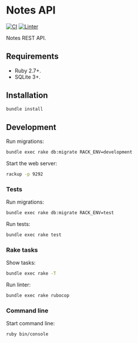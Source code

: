 # Notes API

[![CI](https://github.com/MauricioCen/notes-api/actions/workflows/ci.yml/badge.svg)](https://github.com/MauricioCen/notes-api/actions/workflows/ci.yml) [![Linter](https://github.com/MauricioCen/notes-api/actions/workflows/linter.yml/badge.svg)](https://github.com/MauricioCen/notes-api/actions/workflows/linter.yml)

Notes REST API.

## Requirements

- Ruby 2.7+.
- SQLite 3+.

## Installation

```sh
bundle install
```

## Development

Run migrations:

```sh
bundle exec rake db:migrate RACK_ENV=development
```

Start the web server:

```sh
rackup -p 9292
```

### Tests

Run migrations:

```sh
bundle exec rake db:migrate RACK_ENV=test
```

Run tests:
```sh
bundle exec rake test
```

### Rake tasks

Show tasks:

```sh
bundle exec rake -T
```

Run linter:

```sh
bundle exec rake rubocop
```

### Command line

Start command line:

```sh
ruby bin/console
```